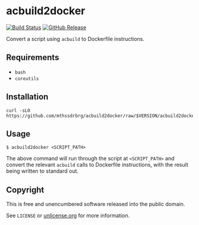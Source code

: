 # acbuild2docker

[![Build Status](https://travis-ci.org/mthssdrbrg/acbuild2docker.svg?branch=master)](https://travis-ci.org/mthssdrbrg/acbuild2docker)
[![GitHub Release](https://img.shields.io/github/release/mthssdrbrg/acbuild2docker.svg)]()

Convert a script using `acbuild` to Dockerfile instructions.

## Requirements

* `bash`
* `coreutils`

## Installation

```shell
curl -sLO https://github.com/mthssdrbrg/acbuild2docker/raw/$VERSION/acbuild2docker
```

## Usage

```shell
$ acbuild2docker <SCRIPT_PATH>
```

The above command will run through the script at `<SCRIPT_PATH>` and convert the relevant `acbuild` calls to Dockerfile instructions, with the result being written to standard out.

## Copyright

This is free and unencumbered software released into the public domain.

See `LICENSE` or [unlicense.org](http://unlicense.org) for more information.
